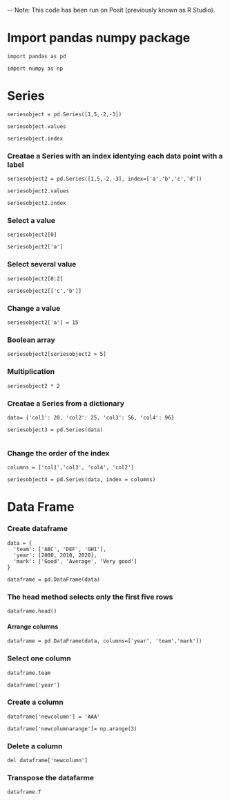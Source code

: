 
-- Note: This code has been run on Posit (previously known as R Studio).


#  Import  pandas numpy package    

```
import pandas as pd

import numpy as np

```


# Series
   

```
seriesobject = pd.Series([1,5,-2,-3])

seriesobject.values

seriesobject.index

```



### Creatae a Series with an index identying each data point with a label

```
seriesobject2 = pd.Series([1,5,-2,-3], index=['a','b','c','d'])

seriesobject2.values

seriesobject2.index
```

### Select a value 

```
seriesobject2[0]

seriesobject2['a']
```

### Select several value 

```
seriesobject2[0:2]

seriesobject2[['c','b']]
```

### Change a value

```
seriesobject2['a'] = 15
```

### Boolean array 

```
seriesobject2[seriesobject2 > 5]
```

### Multiplication

```
seriesobject2 * 2
```

### Creatae a Series from a dictionary

```
data= {'col1': 20, 'col2': 25, 'col3': 56, 'col4': 96}

seriesobject3 = pd.Series(data)


```

### Change the order of the index

```
columns = ['col1','col3', 'col4', 'col2']

seriesobject4 = pd.Series(data, index = columns)

```

# Data Frame


### Create dataframe

```
data = {
  'team': ['ABC', 'DEF', 'GHI'],
  'year': [2000, 2010, 2020],
  'mark': ['Good', 'Average', 'Very good']
}

dataframe = pd.DataFrame(data)
```



### The head method selects only the first five rows

```
dataframe.head()
```

#### Arrange columns

```
dataframe = pd.DataFrame(data, columns=['year', 'team','mark'])
```

### Select one column

```
dataframe.team

dataframe['year']
```

### Create a column

```
dataframe['newcolumn'] = 'AAA'

dataframe['newcolumnarange']= np.arange(3)

```

### Delete a column

```
del dataframe['newcolumn']
```

### Transpose the datafarme

```
dataframe.T
```
